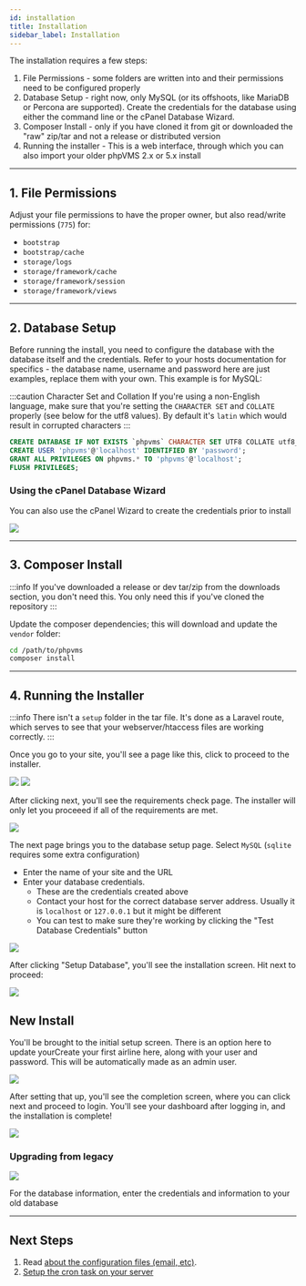 ```yaml
---
id: installation
title: Installation
sidebar_label: Installation
---
```


The installation requires a few steps:

1. File Permissions - some folders are written into and their permissions need to be configured properly
1. Database Setup - right now, only MySQL (or its offshoots, like MariaDB or Percona are supported). Create the credentials for the database using either the command line or the cPanel Database Wizard.
1. Composer Install - only if you have cloned it from git or downloaded the "raw" zip/tar and not a release or distributed version
1. Running the installer - This is a web interface, through which you can also import your older phpVMS 2.x or 5.x install

---

## 1. File Permissions

Adjust your file permissions to have the proper owner, but also read/write permissions (`775`) for:

* `bootstrap`
* `bootstrap/cache`
* `storage/logs`
* `storage/framework/cache`
* `storage/framework/session`
* `storage/framework/views`

---

## 2. Database Setup

Before running the install, you need to configure the database with the database itself and the credentials. Refer to your hosts documentation for specifics - the database name, username and password here are just examples, replace them with your own. This example is for MySQL:

:::caution Character Set and Collation
If you're using a non-English language, make sure that you're setting the `CHARACTER SET` and `COLLATE` properly (see below for the utf8 values). By default it's `latin` which would result in corrupted characters
:::

```sql
CREATE DATABASE IF NOT EXISTS `phpvms` CHARACTER SET UTF8 COLLATE utf8_unicode_ci;
CREATE USER 'phpvms'@'localhost' IDENTIFIED BY 'password';
GRANT ALL PRIVILEGES ON phpvms.* TO 'phpvms'@'localhost';
FLUSH PRIVILEGES;
```

### Using the cPanel Database Wizard

You can also use the cPanel Wizard to create the credentials prior to install

![](img/cpanel-db-1.png)

---

## 3. Composer Install

:::info
If you've downloaded a release or dev tar/zip from the downloads section, you don't need this. You only need this if you've cloned the repository
:::

Update the composer dependencies; this will download and update the `vendor` folder:

```bash
cd /path/to/phpvms
composer install
```

---

## 4. Running the Installer

:::info
There isn't a `setup` folder in the tar file. It's done as a Laravel route, which serves to see that your webserver/htaccess files are working correctly.
:::

Once you go to your site, you'll see a page like this, click to proceed to the installer.

![](img/01-not-installed.png)
![](img/02-installer-start.png)

After clicking next, you'll see the requirements check page. The installer will only let you proceeed if all of the requirements are met.

![](img/03-requirements.png)

The next page brings you to the database setup page. Select `MySQL` (`sqlite` requires some extra configuration)

- Enter the name of your site and the URL
- Enter your database credentials. 
  - These are the credentials created above
  - Contact your host for the correct database server address. Usually it is `localhost` or `127.0.0.1` but it might be different
  - You can test to make sure they're working by clicking the "Test Database Credentials" button

![](img/04-database-page.png)

After clicking "Setup Database", you'll see the installation screen. Hit next to proceed:

![](img/05-database-installed.png)

## New Install

You'll be brought to the initial setup screen. There is an option here to update yourCreate your first airline here, along with your user and password. This will be automatically made as an admin user.

![](img/06-va-information.png)

After setting that up, you'll see the completion screen, where you can click next and proceed to login. You'll see your dashboard after logging in, and the installation is complete!

![](img/10-completed.png)


### Upgrading from legacy

![](img/07-importer.png)

For the database information, enter the credentials and information to your old database

---

## Next Steps

1. Read [about the configuration files (email, etc)](config/files.mdx).
1. [Setup the cron task on your server](cron.mdx)
